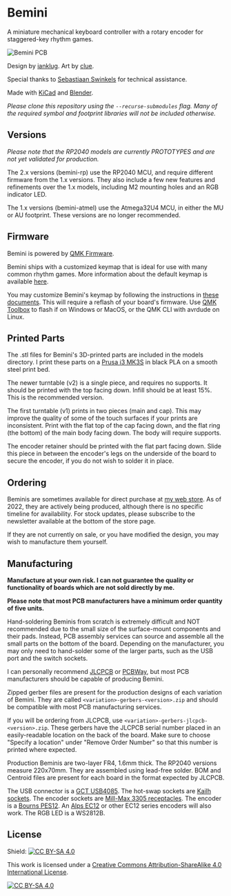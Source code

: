 # Bemini
A miniature mechanical keyboard controller with a rotary encoder for staggered-key rhythm games.

![Bemini PCB](https://i.imgur.com/Y5NZjzr.jpg)

Design by [ianklug](https://ianklug.com). Art by [clue](https://clue.graphics).

Special thanks to [Sebastiaan Swinkels](https://github.com/C44Supra) for technical assistance.

Made with [KiCad](https://www.kicad.org/) and [Blender](https://www.blender.org/).

*Please clone this repository using the `--recurse-submodules` flag. Many of the required symbol and footprint libraries will not be included otherwise.*

## Versions

*Please note that the RP2040 models are currently PROTOTYPES and are not yet validated for production.*

The 2.x versions (bemini-rp) use the RP2040 MCU, and require different firmware from the 1.x versions. They also include a few new features and refinements over the 1.x models, including M2 mounting holes and an RGB indicator LED.

The 1.x versions (bemini-atmel) use the Atmega32U4 MCU, in either the MU or AU footprint. These versions are no longer recommended.

## Firmware

Bemini is powered by [QMK Firmware](https://qmk.fm).

Bemini ships with a customized keymap that is ideal for use with many common rhythm games. More information about the default keymap is available [here](https://kayboards.com/pages/bemini-keymap).

You may customize Bemini's keymap by following the instructions in [these documents](https://docs.qmk.fm). This will require a reflash of your board's firmware. Use [QMK Toolbox](https://github.com/qmk/qmk_toolbox) to flash if on Windows or MacOS, or the QMK CLI with avrdude on Linux.

## Printed Parts

The .stl files for Bemini's 3D-printed parts are included in the models directory. I print these parts on a [Prusa i3 MK3S](https://www.prusa3d.com/category/original-prusa-i3-mk3s/) in black PLA on a smooth steel print bed.

The newer turntable (v2) is a single piece, and requires no supports. It should be printed with the top facing down. Infill should be at least 15%. This is the recommended version.

The first turntable (v1) prints in two pieces (main and cap). This may improve the quality of some of the touch surfaces if your prints are inconsistent. Print with the flat top of the cap facing down, and the flat ring (the bottom) of the main body facing down. The body will require supports.

The encoder retainer should be printed with the flat part facing down. Slide this piece in between the encoder's legs on the underside of the board to secure the encoder, if you do not wish to solder it in place.

## Ordering

Beminis are sometimes available for direct purchase at [my web store](https://kayboards.com/products/bemini). As of 2022, they are actively being produced, although there is no specific timeline for availability. For stock updates, please subscribe to the newsletter available at the bottom of the store page.

If they are not currently on sale, or you have modified the design, you may wish to manufacture them yourself.

## Manufacturing

**Manufacture at your own risk. I can not guarantee the quality or functionality of boards which are not sold directly by me.**

**Please note that most PCB manufacturers have a minimum order quantity of five units.**

Hand-soldering Beminis from scratch is extremely difficult and NOT recommended due to the small size of the surface-mount components and their pads. Instead, PCB assembly services can source and assemble all the small parts on the bottom of the board. Depending on the manufacturer, you may only need to hand-solder some of the larger parts, such as the USB port and the switch sockets.

I can personally recommend [JLCPCB](https://jlcpcb.com) or [PCBWay](https://pcbway.com/), but most PCB manufacturers should be capable of producing Bemini.

Zipped gerber files are present for the production designs of each variation of Bemini. They are called `<variation>-gerbers-<version>.zip` and should be compatible with most PCB manufacturing services.

If you will be ordering from JLCPCB, use `<variation>-gerbers-jlcpcb-<version>.zip`. These gerbers have the JLCPCB serial number placed in an easily-readable location on the back of the board. Make sure to choose "Specify a location" under "Remove Order Number" so that this number is printed where expected.

Production Beminis are two-layer FR4, 1.6mm thick. The RP2040 versions measure 220x70mm. They are assembled using lead-free solder. BOM and Centroid files are present for each board in the format expected by JLCPCB.

The USB connector is a [GCT USB4085](https://gct.co/connector/usb4085). The hot-swap sockets are [Kailh sockets](https://www.kailhswitch.com/mechanical-keyboard-switches/box-switches/mechanical-keyboard-switches-kailh-pcb-socket.html). The encoder sockets are [Mill-Max 3305 receptacles](https://www.mill-max.com/products/receptacle/3305). The encoder is a [Bourns PES12](https://www.bourns.com/pdfs/pes12.pdf). An [Alps EC12](https://tech.alpsalpine.com/prod/e/html/encoder/incremental/ec12e/ec12e_list.html) or other EC12 series encoders will also work. The RGB LED is a WS2812B.

## License

Shield: [![CC BY-SA 4.0][cc-by-sa-shield]][cc-by-sa]

This work is licensed under a
[Creative Commons Attribution-ShareAlike 4.0 International License][cc-by-sa].

[![CC BY-SA 4.0][cc-by-sa-image]][cc-by-sa]

[cc-by-sa]: http://creativecommons.org/licenses/by-sa/4.0/
[cc-by-sa-image]: https://licensebuttons.net/l/by-sa/4.0/88x31.png
[cc-by-sa-shield]: https://img.shields.io/badge/License-CC%20BY--SA%204.0-lightgrey.svg
